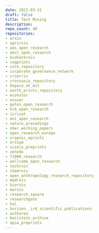 ```yaml
---
date: 2022-03-31
draft: false
title: Text Mining
description:
repo_count: 40
repositories:
- arxiv
- agrirxiv
- aas_open_research
- amrc_open_research
- biohackrxiv
- cogprints
- core_repository
- corporate_governance_network
- crimrriv
- crossasia_repository
- dspace_at_mit
- earth_prints_repository
- econstor
- essoar
- gates_open_research
- hrb_open_research
- icrisat
- mni_open_research
- nature_precedings
- nber_working_papers
- open_research_europe
- organic_eprints
- orvium
- scielo_preprints
- zenodo
- f1000_research
- wellcome_open_research
- techrxiv
- chemrxiv
- open_anthropology_research_repository
- medrxiv
- biorxiv
- marxiv
- research_square
- researchgate
- hal
- horizon__ird_scientific_publications
- authorea
- beilstein_archive
- apsa_preprints
---
```



